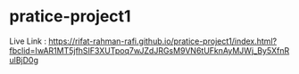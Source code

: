 # pratice-project1
Live Link : https://rifat-rahman-rafi.github.io/pratice-project1/index.html?fbclid=IwAR1MT5jfhSIF3XUTpoq7wJZdJRGsM9VN6tUFknAyMJWj_By5XfnRulBjD0g

